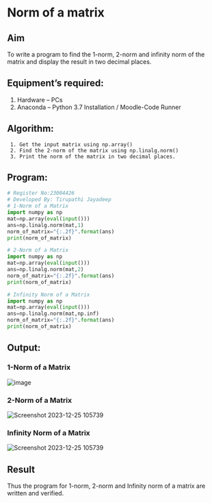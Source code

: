 # Norm of a matrix
## Aim
To write a program to find the 1-norm, 2-norm and infinity norm of the matrix and display the result in two decimal places.
## Equipment’s required:
1.	Hardware – PCs
2.	Anaconda – Python 3.7 Installation / Moodle-Code Runner
## Algorithm:
```
 1. Get the input matrix using np.array()   
 2. Find the 2-norm of the matrix using np.linalg.norm()
 3. Print the norm of the matrix in two decimal places.
```
## Program:
```Python
# Register No:23004426
# Developed By: Tirupathi Jayadeep
# 1-Norm of a Matrix
import numpy as np
mat=np.array(eval(input()))
ans=np.linalg.norm(mat,1)
norm_of_matrix="{:.2f}".format(ans)
print(norm_of_matrix)

# 2-Norm of a Matrix
import numpy as np
mat=np.array(eval(input()))
ans=np.linalg.norm(mat,2)
norm_of_matrix="{:.2f}".format(ans)
print(norm_of_matrix)

# Infinity Norm of a Matrix
import numpy as np
mat=np.array(eval(input()))
ans=np.linalg.norm(mat,np.inf)
norm_of_matrix="{:.2f}".format(ans)
print(norm_of_matrix)

```
## Output:
### 1-Norm of a Matrix
![image](https://github.com/23004426/Norm-of-a-matrix/assets/144979327/0fd70f3b-a661-4c85-a369-f6ce1580387b)

### 2-Norm of a Matrix
![Screenshot 2023-12-25 105739](https://github.com/23004426/Norm-of-a-matrix/assets/144979327/75ad9c5b-3ce3-4092-8195-6b32fa5dce7d)

### Infinity Norm of a Matrix
![Screenshot 2023-12-25 105739](https://github.com/23004426/Norm-of-a-matrix/assets/144979327/0c3625cb-2b4d-491d-ae12-2c97a6af2e79)

## Result
Thus the program for 1-norm, 2-norm and Infinity norm of a matrix are written and verified.
